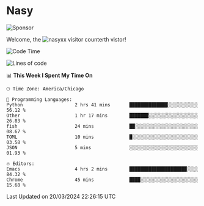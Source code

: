 # Nasy

<!--
<p align="center">
<img height="200" src="https://github-readme-stats.vercel.app/api?username=nasyxx&count_private=true&show_icons=true&theme=dracula&include_all_commits=true"/>
<img height="200" src="https://github-readme-stats.vercel.app/api/top-langs/?username=nasyxx&theme=dracula&hide=html,jupyter+notebook&count_private=true&show_icons=true"/>
</p>

  
----------------
-->

![Sponsor](https://img.shields.io/static/v1.svg?label=Sponsor&message=%E2%9D%A4&logo=GitHub&style=flat&color=pink)
 
Welcome, the ![nasyxx visitor counter](https://count.getloli.com/get/@nasyxx?theme=rule34)th vistor!
 
<!--START_SECTION:waka-->
![Code Time](http://img.shields.io/badge/Code%20Time-4%2C356%20hrs%2054%20mins-blue)

![Lines of code](https://img.shields.io/badge/From%20Hello%20World%20I%27ve%20Written-6.3%20million%20lines%20of%20code-blue)

📊 **This Week I Spent My Time On** 

```text
🕑︎ Time Zone: America/Chicago

💬 Programming Languages: 
Python                   2 hrs 41 mins       ██████████████░░░░░░░░░░░   56.12 % 
Other                    1 hr 17 mins        ███████░░░░░░░░░░░░░░░░░░   26.83 % 
fish                     24 mins             ██░░░░░░░░░░░░░░░░░░░░░░░   08.67 % 
TOML                     10 mins             █░░░░░░░░░░░░░░░░░░░░░░░░   03.58 % 
JSON                     5 mins              ░░░░░░░░░░░░░░░░░░░░░░░░░   01.93 % 

🔥 Editors: 
Emacs                    4 hrs 2 mins        █████████████████████░░░░   84.32 % 
Chrome                   45 mins             ████░░░░░░░░░░░░░░░░░░░░░   15.68 % 
```


 Last Updated on 20/03/2024 22:26:15 UTC
<!--END_SECTION:waka-->

<!-- ![visitors](https://visitor-badge.laobi.icu/badge?page_id=nasyxx.nasyxx) -->

